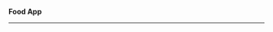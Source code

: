 **Food App**
__________________________________________________________________________________________________________________________________________________
